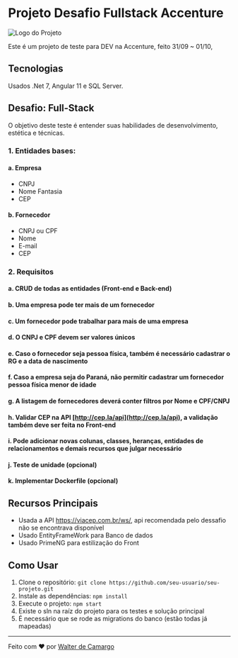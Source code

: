 # Projeto Desafio Fullstack Accenture

![Logo do Projeto](https://logodownload.org/wp-content/uploads/2014/05/accenture-logo-4.png)

Este é um projeto de teste para DEV na Accenture, feito 31/09 ~ 01/10, 

## Tecnologias
  Usados .Net 7, Angular 11 e SQL Server.

## Desafio: Full-Stack

O objetivo deste teste é entender suas habilidades de desenvolvimento, estética e técnicas.

### 1. Entidades bases:

#### a. Empresa
   - CNPJ
   - Nome Fantasia
   - CEP

#### b. Fornecedor
   - CNPJ ou CPF
   - Nome
   - E-mail
   - CEP

### 2. Requisitos

#### a. CRUD de todas as entidades (Front-end e Back-end)

#### b. Uma empresa pode ter mais de um fornecedor

#### c. Um fornecedor pode trabalhar para mais de uma empresa

#### d. O CNPJ e CPF devem ser valores únicos

#### e. Caso o fornecedor seja pessoa física, também é necessário cadastrar o RG e a data de nascimento

#### f. Caso a empresa seja do Paraná, não permitir cadastrar um fornecedor pessoa física menor de idade

#### g. A listagem de fornecedores deverá conter filtros por Nome e CPF/CNPJ

#### h. Validar CEP na API [http://cep.la/api](http://cep.la/api), a validação também deve ser feita no Front-end

#### i. Pode adicionar novas colunas, classes, heranças, entidades de relacionamentos e demais recursos que julgar necessário

#### j. Teste de unidade (opcional)

#### k. Implementar Dockerfile (opcional)

## Recursos Principais
- Usada a API https://viacep.com.br/ws/, api recomendada pelo dessafio não se encontrava disponível
- Usado EntityFrameWork para Banco de dados
- Usado PrimeNG para estilização do Front

## Como Usar

1. Clone o repositório: `git clone https://github.com/seu-usuario/seu-projeto.git`
2. Instale as dependências: `npm install`
3. Execute o projeto: `npm start`
4. Existe o sln na raíz do projeto para os testes e solução principal
5. É necessário que se rode as migrations do banco (estão todas já mapeadas)

---

Feito com ❤️ por [Walter de Camargo](https://github.com/Wowtz)
